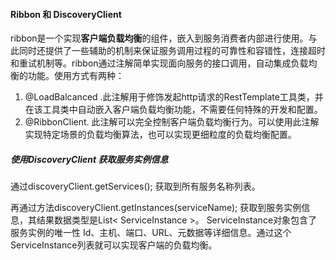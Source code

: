 #### Ribbon 和 DiscoveryClient

ribbon是一个实现**客户端负载均衡**的组件，嵌入到服务消费者内部进行使用。与此同时还提供了一些辅助的机制来保证服务调用过程的可靠性和容错性，连接超时和重试机制等。ribbon通过注解简单实现面向服务的接口调用，自动集成负载均衡的功能。使用方式有两种：

1. @LoadBalcanced .此注解用于修饰发起http请求的RestTemplate工具类，并在该工具类中自动嵌入客户端负载均衡功能，不需要任何特殊的开发和配置。
2. @RibbonClient. 此注解可以完全控制客户端负载均衡行为。可以使用此注解实现特定场景的负载均衡算法，也可以实现更细粒度的负载均衡配置。

##### 使用DiscoveryClient 获取服务实例信息

通过discoveryClient.getServices(); 获取到所有服务名称列表。

再通过方法discoveryClient.getInstances(serviceName); 获取到服务实例信息，其结果数据类型是List< ServiceInstance >。 ServiceInstance对象包含了服务实例的唯一性 Id、主机、端口、URL、元数据等详细信息。通过这个ServiceInstance列表就可以实现客户端的负载均衡。